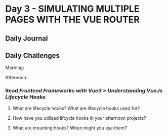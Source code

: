 # Day 3 - SIMULATING MULTIPLE PAGES WITH THE VUE ROUTER

## Daily Journal


## Daily Challenges

Morning: 

Afternoon: 

### Read *Frontend Frameworks with Vue3 > Understanding VueJs Lifecycle Hooks*

1. What are lifecycle hooks? What are lifecycle hooks used for?

2. How have you utilized lifcycle hooks in your afternoon projects?

3. What are mounting hooks? When might you use them?

